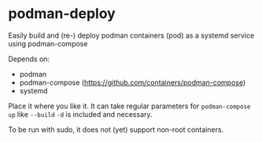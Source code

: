 # podman-deploy
Easily build and (re-) deploy podman containers (pod) as a systemd service using podman-compose

Depends on:
* podman
* podman-compose (https://github.com/containers/podman-compose)
* systemd

Place it where you like it. 
It can take regular parameters for `podman-compose up` like `--build` 
`-d` is included and necessary.

To be run with sudo, it does not (yet) support non-root containers.
